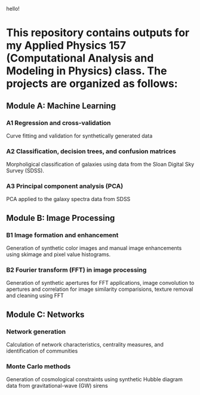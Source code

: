 hello!

# This repository contains outputs for my Applied Physics 157 (Computational Analysis and Modeling in Physics) class. The projects are organized as follows:

## Module A: Machine Learning

### A1 Regression and cross-validation
Curve fitting and validation for synthetically generated data

### A2 Classification, decision trees, and confusion matrices
Morpholigical classification of galaxies using data from the Sloan Digital Sky Survey (SDSS).

### A3 Principal component analysis (PCA)
PCA applied to the galaxy spectra data from SDSS

## Module B: Image Processing

### B1 Image formation and enhancement
Generation of synthetic color images and manual image enhancements using skimage and pixel value histograms.

### B2 Fourier transform (FFT) in image processing
Generation of synthetic apertures for FFT applications, image convolution to apertures and correlation for image similarity comparisions, texture removal and cleaning using FFT

## Module C: Networks

### Network generation
Calculation of network characteristics, centrality measures, and identification of communities

### Monte Carlo methods
Generation of cosmological constraints using synthetic Hubble diagram data from gravitational-wave (GW) sirens
